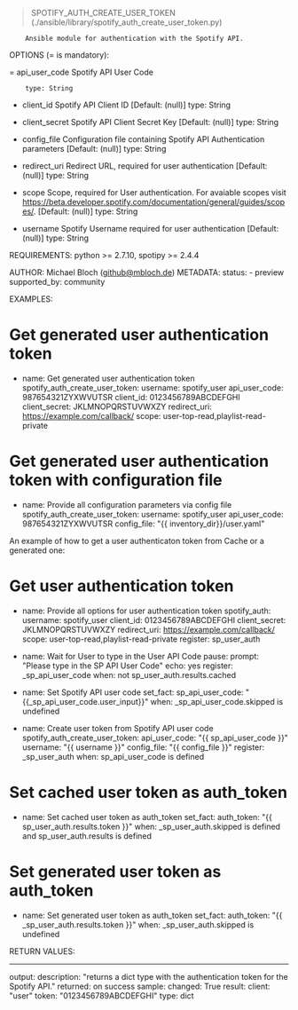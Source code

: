 > SPOTIFY_AUTH_CREATE_USER_TOKEN    (./ansible/library/spotify_auth_create_user_token.py)

        Ansible module for authentication with the Spotify API.

OPTIONS (= is mandatory):

= api_user_code
        Spotify API User Code

        type: String

- client_id
        Spotify API Client ID
        [Default: (null)]
        type: String

- client_secret
        Spotify API Client Secret Key
        [Default: (null)]
        type: String

- config_file
        Configuration file containing Spotify API Authentication parameters
        [Default: (null)]
        type: String

- redirect_uri
        Redirect URL, required for user authentication
        [Default: (null)]
        type: String

- scope
        Scope, required for User authentication. For avaiable scopes visit https://beta.developer.spotify.com/documentation/general/guides/scopes/.
        [Default: (null)]
        type: String

- username
        Spotify Username required for user authentication
        [Default: (null)]
        type: String


REQUIREMENTS:  python >= 2.7.10, spotipy >= 2.4.4

AUTHOR: Michael Bloch (github@mbloch.de)
        METADATA:
          status:
          - preview
          supported_by: community


EXAMPLES:
# Get generated user authentication token
- name: Get generated user authentication token
  spotify_auth_create_user_token:
    username: spotify_user
    api_user_code: 987654321ZYXWVUTSR
    client_id: 0123456789ABCDEFGHI
    client_secret: JKLMNOPQRSTUVWXZY
    redirect_uri: https://example.com/callback/
    scope: user-top-read,playlist-read-private

# Get generated user authentication token with configuration file
- name: Provide all configuration parameters via config file
  spotify_auth_create_user_token:
    username: spotify_user
    api_user_code: 987654321ZYXWVUTSR
    config_file: "{{ inventory_dir}}/user.yaml"

An example of how to get a user authenticaton token from Cache or a generated one:

# Get user authentication token
- name: Provide all options for user authentication token
  spotify_auth:
    username: spotify_user
    client_id: 0123456789ABCDEFGHI
    client_secret: JKLMNOPQRSTUVWXZY
    redirect_uri: https://example.com/callback/
    scope: user-top-read,playlist-read-private
  register: sp_user_auth

- name: Wait for User to type in the User API Code
  pause:
    prompt: "Please type in the SP API User Code"
    echo: yes
  register: _sp_api_user_code
  when: not sp_user_auth.results.cached

- name: Set Spotify API user code
  set_fact:
    sp_api_user_code: "{{_sp_api_user_code.user_input}}"
  when: _sp_api_user_code.skipped is undefined

- name: Create user token from Spotify API user code
  spotify_auth_create_user_token:
    api_user_code: "{{ sp_api_user_code }}"
    username: "{{ username }}"
    config_file: "{{ config_file }}"
  register: _sp_user_auth
  when: sp_api_user_code is defined

# Set cached user token as auth_token
- name: Set cached user token as auth_token
  set_fact:
    auth_token: "{{ sp_user_auth.results.token }}"
  when: _sp_user_auth.skipped is defined and sp_user_auth.results is defined

# Set generated user token as auth_token
- name: Set generated user token as auth_token
  set_fact:
    auth_token: "{{ _sp_user_auth.results.token }}"
  when: _sp_user_auth.skipped is undefined

RETURN VALUES:


---
output:
  description: "returns a dict type with the authentication token for the Spotify API."
  returned: on success
  sample:
    changed: True
    result:
      client: "user"
      token: "0123456789ABCDEFGHI"
  type: dict
